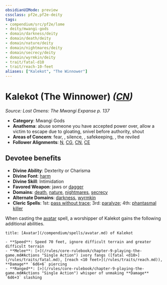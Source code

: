 ```yaml
---
obsidianUIMode: preview
cssclass: pf2e,pf2e-deity
tags:
- compendium/src/pf2e/lome
- deity/mwangi-gods
- domain/darkness/deity
- domain/death/deity
- domain/nature/deity
- domain/nightmares/deity
- domain/secrecy/deity
- domain/wyrmkin/deity
- trait/fatal-d10
- trait/reach-10-feet
aliases: ["Kalekot", "The Winnower"]
---
```

# Kalekot (The Winnower) *([CN](/rules/traits/chaotic-neutral-b1.md))*  
*Source: Lost Omens: The Mwangi Expanse p. 137*  

- **Category**: Mwangi Gods
- **Anathema**: abuse someone you have accepted power over, allow a victim to escape due to gloating, snivel before authority, shout
- **Areas of Concern**: fear, , silence, , safekeeping, , the reviled
- **Follower Alignments**: [N](/rules/traits/neutral-b1.md), [CG](/rules/traits/chaotic-good-b1.md), [CN](/rules/traits/chaotic-neutral-b1.md), [CE](/rules/traits/chaotic-evil-b1.md)

## Devotee benefits

- **Divine Ability**: Dexterity or Charisma
- **Divine Font**: [harm](/compendium/spells/harm.md)
- **Divine Skill**: Intimidation
- **Favored Weapon**: jaws or [dagger](/compendium/equipment/items/dagger.md)
- **Domains**: [death](/compendium/setting/domains.md#Death), [nature](/compendium/setting/domains.md#Nature), [nightmares](/compendium/setting/domains.md#Nightmares), [secrecy](/compendium/setting/domains.md#Secrecy)
- **Alternate Domains**: [darkness](/compendium/setting/domains.md#Darkness), [wyrmkin](/compendium/setting/domains.md#Wyrmkin)
- **Cleric Spells**: 1st: [pass without trace](/compendium/spells/pass-without-trace.md); 3rd: [paralyze](/compendium/spells/paralyze.md); 4th: [phantasmal killer](/compendium/spells/phantasmal-killer.md)

When casting the [avatar](/compendium/spells/avatar.md) spell, a worshipper of Kalekot gains the following additional abilities.

```ad-embed-avatar
title: [Avatar](/compendium/spells/avatar.md) of Kalekot

- **Speed**: Speed 70 feet, ignore difficult terrain and greater difficult terrain
- **Melee**: [>](/rules/core-rulebook/chapter-9-playing-the-game.md#Actions "Single Action") ivory fangs ([fatal <d10>](/rules/traits/fatal.md), [reach <10 feet>](/rules/traits/reach.md)), **Damage** `6d6+6` piercing
- **Ranged**: [>](/rules/core-rulebook/chapter-9-playing-the-game.md#Actions "Single Action") whisper of unmaking **Damage** `6d6+3` slashing
```